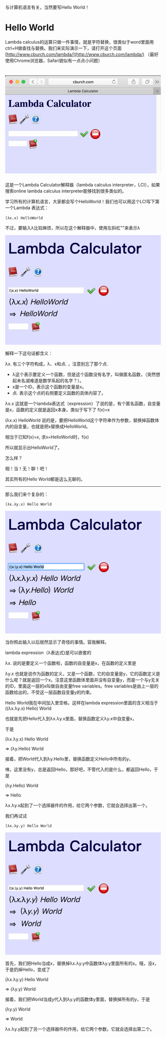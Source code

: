 <!--
.. title: 面向眼科医生的λ演算入门教程(1)
.. slug: mian-xiang-yan-ke-yi-sheng-de-lyan-suan-ru-men-jiao-cheng-1
.. date: 2017-12-19 00:31:52 UTC+08:00
.. tags: lambda, 教程, 现代眼科医生知识扩展包
.. category: tutorial
.. link:
.. description:
.. type: text
-->

与计算机语言有关，当然要写Hello World！
<!-- TEASER_END -->

# Hello World

Lambda calculus的运算只做一件事情，就是字符替换，很类似于word里面用ctrl+H做查找与替换。我们来实际演示一下，请打开这个页面[http://www.cburch.com/lambda/](http://www.cburch.com/lambda/) （最好使用Chrome浏览器，Safari貌似有一点点小问题）

# ![](/images/lambda/1.png)

这是一个Lambda Calculator解释器（lambda calculus interpreter，LCI），如果搜索online lambda calculus interpreter能够找到很多类似的。

学习所有的计算机语言，大家都会写个HelloWorld！我们也可以用这个LCI写下第一个Lambda 表达式：

`(λx.x) HelloWorld`

不过，要输入λ比较麻烦，所以在这个解释器中，使用左斜杠"\"来表示λ

![](/images/lambda/2.png)

解释一下这句话都含义：

λx.  有三个字符构成，λ、x和点. ，注意别忘了那个点.

* λ这个表示要定义一个函数，但是这个函数没有名字，叫做匿名函数，（突然想起未名湖难道是数学系起的名字？）。
* x是一个ID，表示这个函数的变量是x。
* 点. 表示这个点的右侧要定义函数的具体内容了。

λx.x 这就是一个lambda表达式（expression）了说的是，有个匿名函数，自变量是x，函数的定义就是返回x本身。类似于写下了
f(x)=x

\(λx.x\) HelloWorld 说的是，要把HelloWorld这个字符串作为参数，替换掉函数体内的自变量，也就是把x替换成HelloWorld。

相当于已知f\(x\)=x, 求x=HelloWorld时，f\(x\)

所以就显示出HelloWorld了。

怎么样？

相！当！无！聊！吧！

其实所有的Hello World都是这么无聊的。

---

那么我们来个复杂的：

```
(λx.λy.x) Hello World
```

![](/images/lambda/3.png)

当你照此输入以后居然显示了奇怪的事情。容我解释。

lambda expression（λ表达式\)是可以嵌套的

λx. 说的是要定义一个函数啦，函数的自变量是x，在函数的定义里是

λy.x 也就是说作为函数的定义，又是一个函数，它的自变量是y，它的函数定义是什么呢？就是返回一个x。注意这里函数体里面并没有自变量y，而是一个与y无关的ID，里面这一层的x叫做自由变量free variables。free variables是由上一层的函数给出的，不受这一层函数自变量y的约束。

Hello World我在中间加入里空格，这样在lambda expression里面的含义相当于\(\(λx.λy.x\) Hello\) World

也就是先把Hello代入到λx.λy.x里面，替换函数定义λy.x中自变量x，

于是

\(λx.λy.x\) Hello World

⇒    \(λy.Hello\) World

接着，把World代入到λy.Hello里，替换函数定义Hello中所有的y，

咦，这里没有y，总是返回Hello，那好吧，不管代入的是什么，都返回Hello，于是

\(λy.Hello\) World

⇒    Hello

λx.λy.x起到了一个选择器件的作用，给它两个参数，它就会选择出第一个。

我们再试试

```
(λx.λy.y) Hello World
```

![](/images/lambda/4.png)

首先，我们把Hello当成x，替换掉λx.λy.y中函数体λy.y里面所有的x。哦，没x，于是扔掉Hello，变成了

\(λx.λy.y\) Hello World

⇒    \(λy.y\) World

接着，我们把World当成y代入到λy.y的函数体y里面，替换掉所有的y，于是

\(λy.y\) World

⇒    World

λx.λy.y起到了另一个选择器件的作用，给它两个参数，它就会选择出第二个。
